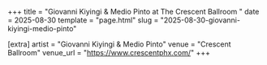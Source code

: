 +++
title = "Giovanni Kiyingi & Medio Pinto at The Crescent Ballroom "
date = 2025-08-30
template = "page.html"
slug = "2025-08-30-giovanni-kiyingi-medio-pinto"

[extra]
artist = "Giovanni Kiyingi & Medio Pinto"
venue = "Crescent Ballroom"
venue_url = "https://www.crescentphx.com/"
+++
